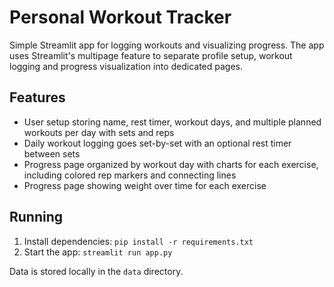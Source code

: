 # Personal Workout Tracker

Simple Streamlit app for logging workouts and visualizing progress. The app uses
Streamlit's multipage feature to separate profile setup, workout logging and
progress visualization into dedicated pages.

## Features

- User setup storing name, rest timer, workout days, and multiple planned workouts per day with sets and reps
- Daily workout logging goes set-by-set with an optional rest timer between sets
- Progress page organized by workout day with charts for each exercise, including colored rep markers and connecting lines
- Progress page showing weight over time for each exercise

## Running
1. Install dependencies: `pip install -r requirements.txt`
2. Start the app: `streamlit run app.py`

Data is stored locally in the `data` directory.
